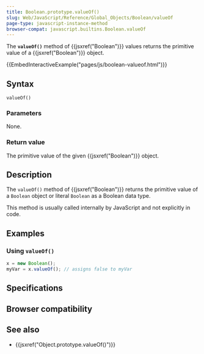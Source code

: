 ```yaml
---
title: Boolean.prototype.valueOf()
slug: Web/JavaScript/Reference/Global_Objects/Boolean/valueOf
page-type: javascript-instance-method
browser-compat: javascript.builtins.Boolean.valueOf
---
```




The **`valueOf()`** method of {{jsxref("Boolean")}} values returns the primitive value of a
{{jsxref("Boolean")}} object.

{{EmbedInteractiveExample("pages/js/boolean-valueof.html")}}

## Syntax

```js-nolint
valueOf()
```

### Parameters

None.

### Return value

The primitive value of the given {{jsxref("Boolean")}} object.

## Description

The `valueOf()` method of {{jsxref("Boolean")}} returns the primitive value
of a `Boolean` object or literal `Boolean` as a Boolean data type.

This method is usually called internally by JavaScript and not explicitly in code.

## Examples

### Using `valueOf()`

```js
x = new Boolean();
myVar = x.valueOf(); // assigns false to myVar
```

## Specifications



## Browser compatibility



## See also

- {{jsxref("Object.prototype.valueOf()")}}
